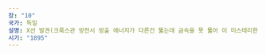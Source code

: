 ```yaml
---
장: "10"
국가: 독일
설명: X선 발견(크룩스관 방전시 방출 에너지가 다른건 뚫는데 금속을 못 뚫어 이 미스테리한 에너지를 X선이라 명명)
시기: "1895"
---
```

